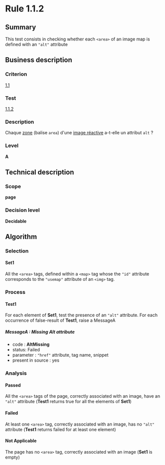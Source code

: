 # Rule 1.1.2

## Summary

This test consists in checking whether each `<area>` of an image map is defined with an `"alt"` attribute

## Business description

### Criterion

[1.1](http://references.modernisation.gouv.fr/rgaa/criteres.html#crit-1-1)

### Test

[1.1.2](http://references.modernisation.gouv.fr/rgaa/criteres.html#test-1-1-2)

### Description

Chaque <a href="http://references.modernisation.gouv.fr/rgaa/glossaire.html#zone-dune-image-ractive">zone</a> (balise `area`) d'une <a href="http://references.modernisation.gouv.fr/rgaa/glossaire.html#image-ractive">image r&eacute;active</a> a-t-elle un attribut `alt` ?

### Level

**A**

## Technical description

### Scope

**page**

### Decision level

**Decidable**

## Algorithm

### Selection

#### Set1

All the `<area>` tags, defined within a `<map>` tag whose the `"id"` attribute corresponds to the `"usemap"` attribute of an `<img>` tag.

### Process

#### Test1

For each element of **Set1**, test the presence of an `"alt"` attribute. For each occurrence of false-result of **Test1**, raise a MessageA

##### MessageA : Missing Alt attribute

-    code : **AltMissing** 
-    status: Failed
-    parameter : `"href"` attribute, tag name, snippet
-    present in source : yes

### Analysis

#### Passed

All the `<area>` tags of the page, correctly associated with an image, have an `"alt"` attribute (**Test1** returns true for all the elements of **Set1**)

#### Failed

At least one `<area>` tag, correctly associated with an image, has no `"alt"` attribute (**Test1** returns failed for at least one element)

#### Not Applicable

The page has no `<area>` tag, correctly associated with an image (**Set1** is empty)
